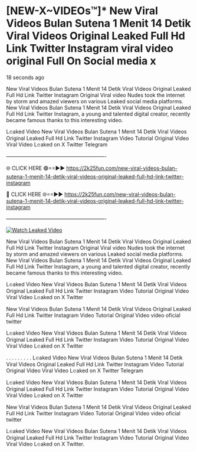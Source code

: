 # [NEW-X~VIDEOs™]* New Viral Videos Bulan Sutena 1 Menit 14 Detik Viral Videos Original Leaked Full Hd Link Twitter Instagram viral video original Full On Social media x

18 seconds ago

New Viral Videos Bulan Sutena 1 Menit 14 Detik Viral Videos Original Leaked Full Hd Link Twitter Instagram Original Viral video Nudes took the internet by storm and amazed viewers on various Leaked social media platforms. New Viral Videos Bulan Sutena 1 Menit 14 Detik Viral Videos Original Leaked Full Hd Link Twitter Instagram, a young and talented digital creator, recently became famous thanks to this interesting video.

L𝚎aked Video New Viral Videos Bulan Sutena 1 Menit 14 Detik Viral Videos Original Leaked Full Hd Link Twitter Instagram Video Tutorial Original Video Viral Video L𝚎aked on X Twitter Telegram

———————————————————-

🌐 CLICK HERE 🟢==►► https://2k25fun.com/new-viral-videos-bulan-sutena-1-menit-14-detik-viral-videos-original-leaked-full-hd-link-twitter-instagram

🔴 CLICK HERE 🌐==►► https://2k25fun.com/new-viral-videos-bulan-sutena-1-menit-14-detik-viral-videos-original-leaked-full-hd-link-twitter-instagram

———————————————————-

[![Watch Leaked Video](https://miro.medium.com/v2/resize:fit:828/format:webp/1*cilzJN44JGOrTw9NJCrNHA.gif "Watch Leaked Video")](https://2k25fun.com/new-viral-videos-bulan-sutena-1-menit-14-detik-viral-videos-original-leaked-full-hd-link-twitter-instagram)

New Viral Videos Bulan Sutena 1 Menit 14 Detik Viral Videos Original Leaked Full Hd Link Twitter Instagram Original Viral video Nudes took the internet by storm and amazed viewers on various Leaked social media platforms. New Viral Videos Bulan Sutena 1 Menit 14 Detik Viral Videos Original Leaked Full Hd Link Twitter Instagram, a young and talented digital creator, recently became famous thanks to this interesting video.

L𝚎aked Video New Viral Videos Bulan Sutena 1 Menit 14 Detik Viral Videos Original Leaked Full Hd Link Twitter Instagram Video Tutorial Original Video Viral Video L𝚎aked on X Twitter

New Viral Videos Bulan Sutena 1 Menit 14 Detik Viral Videos Original Leaked Full Hd Link Twitter Instagram Video Tutorial Original Video video oficial twitter

L𝚎aked Video New Viral Videos Bulan Sutena 1 Menit 14 Detik Viral Videos Original Leaked Full Hd Link Twitter Instagram Video Tutorial Original Video Viral Video L𝚎aked on X Twitter

. . . . . . . . . L𝚎aked Video New Viral Videos Bulan Sutena 1 Menit 14 Detik Viral Videos Original Leaked Full Hd Link Twitter Instagram Video Tutorial Original Video Viral Video L𝚎aked on X Twitter Telegram

L𝚎aked Video New Viral Videos Bulan Sutena 1 Menit 14 Detik Viral Videos Original Leaked Full Hd Link Twitter Instagram Video Tutorial Original Video Viral Video L𝚎aked on X Twitter

New Viral Videos Bulan Sutena 1 Menit 14 Detik Viral Videos Original Leaked Full Hd Link Twitter Instagram Video Tutorial Original Video video oficial twitter

L𝚎aked Video New Viral Videos Bulan Sutena 1 Menit 14 Detik Viral Videos Original Leaked Full Hd Link Twitter Instagram Video Tutorial Original Video Viral Video L𝚎aked on X Twitter.